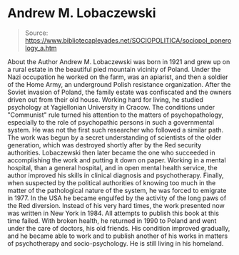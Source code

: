 # Andrew M. Lobaczewski

> Source: https://www.bibliotecapleyades.net/SOCIOPOLITICA/sociopol_ponerology_a.htm

About the Author
Andrew M. Lobaczewski was born in 1921 and grew up on a rural estate in the beautiful pied mountain vicinity of Poland.
Under the Nazi occupation he worked on the farm, was an apiarist, and then a soldier of the Home Army, an underground Polish resistance organization.
After the Soviet invasion of Poland, the family estate was confiscated and the owners driven out from their old house.
Working hard for living, he studied psychology at Yagiellonian University in Cracow.
The conditions under "Communist" rule turned his attention to the matters of psychopathology, especially to the role of psychopathic persons in such a governmental system.
He was not the first such researcher who followed a similar path.
The work was begun by a secret understanding of scientists of the older generation, which was destroyed shortly after by the Red security authorities.
Lobaczewski then later became the one who succeeded in accomplishing the work and putting it down on paper.
Working in a mental hospital, than a general hospital, and in open mental health service, the author improved his skills in clinical diagnosis and psychotherapy.
Finally, when suspected by the political authorities of knowing too much in the matter of the pathological nature of the system, he was forced to emigrate in 1977.
In the USA he became engulfed by the activity of the long paws of the Red diversion. Instead of his very hard times, the work presented now was written in New York in 1984.
All attempts to publish this book at this time failed.
With broken health, he returned in 1990 to Poland and went under the care of doctors, his old friends.
His condition improved gradually, and he became able to work and to publish another of his works in matters of psychotherapy and socio-psychology.
He is still living in his homeland.
